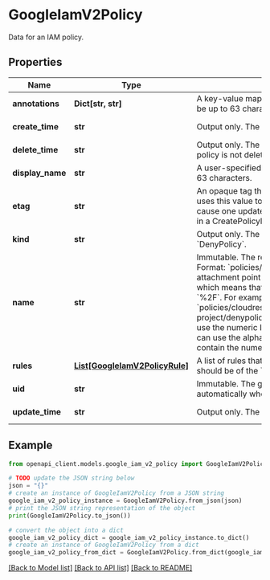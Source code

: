 # GoogleIamV2Policy

Data for an IAM policy.

## Properties

Name | Type | Description | Notes
------------ | ------------- | ------------- | -------------
**annotations** | **Dict[str, str]** | A key-value map to store arbitrary metadata for the &#x60;Policy&#x60;. Keys can be up to 63 characters. Values can be up to 255 characters. | [optional] 
**create_time** | **str** | Output only. The time when the &#x60;Policy&#x60; was created. | [optional] [readonly] 
**delete_time** | **str** | Output only. The time when the &#x60;Policy&#x60; was deleted. Empty if the policy is not deleted. | [optional] [readonly] 
**display_name** | **str** | A user-specified description of the &#x60;Policy&#x60;. This value can be up to 63 characters. | [optional] 
**etag** | **str** | An opaque tag that identifies the current version of the &#x60;Policy&#x60;. IAM uses this value to help manage concurrent updates, so they do not cause one update to be overwritten by another. If this field is present in a CreatePolicyRequest, the value is ignored. | [optional] 
**kind** | **str** | Output only. The kind of the &#x60;Policy&#x60;. Always contains the value &#x60;DenyPolicy&#x60;. | [optional] [readonly] 
**name** | **str** | Immutable. The resource name of the &#x60;Policy&#x60;, which must be unique. Format: &#x60;policies/{attachment_point}/denypolicies/{policy_id}&#x60; The attachment point is identified by its URL-encoded full resource name, which means that the forward-slash character, &#x60;/&#x60;, must be written as &#x60;%2F&#x60;. For example, &#x60;policies/cloudresourcemanager.googleapis.com%2Fprojects%2Fmy-project/denypolicies/my-deny-policy&#x60;. For organizations and folders, use the numeric ID in the full resource name. For projects, requests can use the alphanumeric or the numeric ID. Responses always contain the numeric ID. | [optional] 
**rules** | [**List[GoogleIamV2PolicyRule]**](GoogleIamV2PolicyRule.md) | A list of rules that specify the behavior of the &#x60;Policy&#x60;. All of the rules should be of the &#x60;kind&#x60; specified in the &#x60;Policy&#x60;. | [optional] 
**uid** | **str** | Immutable. The globally unique ID of the &#x60;Policy&#x60;. Assigned automatically when the &#x60;Policy&#x60; is created. | [optional] 
**update_time** | **str** | Output only. The time when the &#x60;Policy&#x60; was last updated. | [optional] [readonly] 

## Example

```python
from openapi_client.models.google_iam_v2_policy import GoogleIamV2Policy

# TODO update the JSON string below
json = "{}"
# create an instance of GoogleIamV2Policy from a JSON string
google_iam_v2_policy_instance = GoogleIamV2Policy.from_json(json)
# print the JSON string representation of the object
print(GoogleIamV2Policy.to_json())

# convert the object into a dict
google_iam_v2_policy_dict = google_iam_v2_policy_instance.to_dict()
# create an instance of GoogleIamV2Policy from a dict
google_iam_v2_policy_from_dict = GoogleIamV2Policy.from_dict(google_iam_v2_policy_dict)
```
[[Back to Model list]](../README.md#documentation-for-models) [[Back to API list]](../README.md#documentation-for-api-endpoints) [[Back to README]](../README.md)


